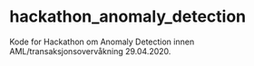 # hackathon_anomaly_detection
Kode for Hackathon om Anomaly Detection innen AML/transaksjonsovervåkning 29.04.2020. 
